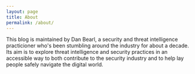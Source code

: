 ```yaml
---
layout: page
title: About
permalink: /about/
---
```


This blog is maintained by Dan Bearl, a security and threat intelligence practicioner who's been stumbling around the industry for about a decade. Its aim is to explore threat intelligence and security practices in an accessible way to both contribute to the security industry and to help lay people safely navigate the digital world.
